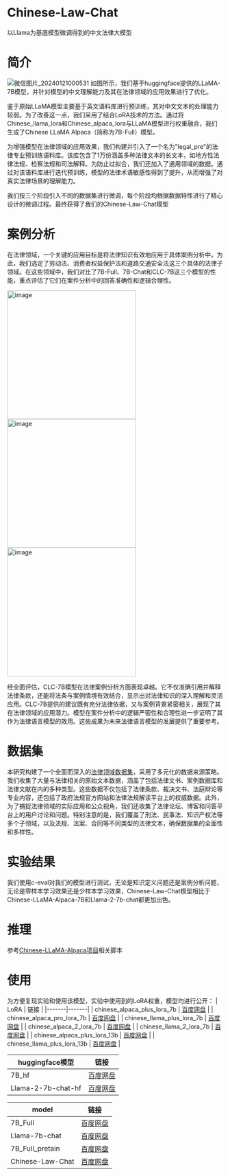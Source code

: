 # Chinese-Law-Chat
以Llama为基底模型微调得到的中文法律大模型

# 简介
![微信图片_20240121000531](https://github.com/yangyuhanga/Chinese-Law-Chat/assets/131662288/3dfd1225-5497-4763-8a13-285c009b42e6)
  如图所示，我们基于huggingface提供的LLaMA-7B模型，并针对模型的中文理解能力及其在法律领域的应用效果进行了优化。
  
  鉴于原始LLaMA模型主要基于英文语料库进行预训练，其对中文文本的处理能力较弱。为了改善这一点，我们采用了结合LoRA技术的方法。通过将Chinese_llama_lora和Chinese_alpaca_lora与LLaMA模型进行权重融合，我们生成了Chinese LLaMA Alpaca（简称为7B-Full）模型。
  
  为增强模型在法律领域的应用效果，我们构建并引入了一个名为"legal_pre"的法律专业预训练语料库。该库包含了1万份涵盖多种法律文本的长文本，如地方性法律法规、检察法规和司法解释。为防止过拟合，我们还加入了通用领域的数据。通过对该语料库进行迭代预训练，模型的法律术语敏感性得到了提升，从而增强了对真实法律场景的理解能力。
  
  我们按三个阶段引入不同的数据集进行微调，每个阶段均根据数据特性进行了精心设计的微调过程。最终获得了我们的Chinese-Law-Chat模型

# 案例分析
在法律领域，一个关键的应用目标是将法律知识有效地应用于具体案例分析中。为此，我们选定了劳动法、消费者权益保护法和道路交通安全法这三个具体的法律子领域。在这些领域中，我们对比了7B-Full、7B-Chat和CLC-7B这三个模型的性能，重点评估了它们在案件分析中的回答准确性和逻辑合理性。

<img width="300" alt="image" src="https://github.com/yangyuhanga/Chinese-Law-Chat/assets/131662288/83147eea-1da3-4075-9224-01d548d3d6c0">

<img width="300" alt="image" src="https://github.com/yangyuhanga/Chinese-Law-Chat/assets/131662288/f8434811-5d67-4165-a0fc-cd65727d5aa3">

<img width="300" alt="image" src="https://github.com/yangyuhanga/Chinese-Law-Chat/assets/131662288/860e2863-2f2f-4c49-b3f5-5d51204b2975">

经全面评估，CLC-7B模型在法律案例分析方面表现卓越。它不仅准确引用并解释法律条款，还能将法条与案例情境有效结合，显示出对法律知识的深入理解和灵活应用。CLC-7B提供的建议既有充分法律依据，又与案例背景紧密相关，展现了其在法律领域的应用潜力。模型在案件分析中的逻辑严密性和合理性进一步证明了其作为法律语言模型的效用。这些成果为未来法律语言模型的发展提供了重要参考。

# 数据集
本研究构建了一个全面而深入的[法律领域数据集](https://pan.baidu.com/s/1ssEtjhXBnxPSnFOoKkx4Gg?pwd=9uxf)，采用了多元化的数据来源策略。我们收集了大量与法律相关的原始文本数据，涵盖了包括法律文书、案例数据库和法律文献在内的多种类型。这些数据不仅包括了法律条款、裁决文书、法庭辩论等专业内容，还包括了政府法规官方网站和法律法规解读平台上的权威数据。此外，为了捕捉法律领域的实际应用和公众视角，我们还收集了法律论坛、博客和问答平台上的用户讨论和问题。特别注意的是，我们覆盖了刑法、民事法、知识产权法等多个子领域，以及法规、法案、合同等不同类型的法律文本，确保数据集的全面性和多样性。

# 实验结果
我们使用c-eval对我们的模型进行测试，无论是知识定义问题还是案例分析问题，无论是零样本学习效果还是少样本学习效果，Chinese-Law-Chat模型相比于Chinese-LLaMA-Alpaca-7B和Llama-2-7b-chat都更加出色。

# 推理
参考[Chinese-LLaMA-Alpaca项目](https://github.com/ymcui/Chinese-LLaMA-Alpaca)相关脚本

# 使用
为方便复现实验和使用该模型，实验中使用到的LoRA权重，模型均进行公开：
| LoRA   | 链接   |
|-------|-------|
| chinese_alpaca_plus_lora_7b | [百度网盘](https://pan.baidu.com/s/1FuxaLDZ3K7Xmnie4hHKjBw?pwd=dps6) |
| chinese_alpaca_pro_lora_7b | [百度网盘](https://pan.baidu.com/s/1vgEL7RLpZMBrXa1VowAmbA?pwd=k3xc) |
| chinese_llama_plus_lora_7b | [百度网盘](https://pan.baidu.com/s/1OQ271ZylzoD1BIgkHEA5RQ?pwd=i6tv) |
| chinese_alpaca_2_lora_7b | [百度网盘](https://pan.baidu.com/s/13SDCCMLHOr27M1fNt0PLjQ?pwd=5a3x) |
| chinese_llama_2_lora_7b | [百度网盘](https://pan.baidu.com/s/15Ui4gjuRVSWFyyObv5HdVw?pwd=hfyy) |
| chinese_alpaca_plus_lora_13b | [百度网盘](https://pan.baidu.com/s/16R72rygdx4XrBQEeuYsWMQ?pwd=5w3z) |
| chinese_llama_plus_lora_13b | [百度网盘](https://pan.baidu.com/s/1bi0RjlhBEHE1aUJj4EaGew?pwd=anfa) |

| huggingface模型   | 链接   |
|-------|-------|
| 7B_hf | [百度网盘](https://pan.baidu.com/s/1GdScmUBAsT-XhvNt-0N_mg?pwd=nowg) |
| Llama-2-7b-chat-hf | [百度网盘](https://pan.baidu.com/s/1Z_0bzdyCOf83Pg9IDOLNeg?pwd=scio) |

| model   | 链接   |
|-------|-------|
| 7B_Full | [百度网盘](https://pan.baidu.com/s/1nIwvXW3FDj5fzZUJGjCPVQ?pwd=ib75) |
| Llama-7b-chat | [百度网盘](https://pan.baidu.com/s/16s9ZlugBwi86bFcgIBfJ_g?pwd=d3go) |
| 7B_Full_pretain | [百度网盘](https://pan.baidu.com/s/16TvHJw1P6A4ub4nRYVpqyw?pwd=dpxd) |
| Chinese-Law-Chat | [百度网盘](https://pan.baidu.com/s/1Ybei2_recVWfKXyp9lG-sA?pwd=w54x) |
